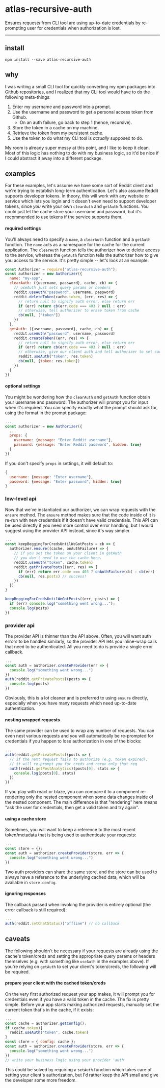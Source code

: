 # atlas-recursive-auth

Ensures requests from CLI tool are using up-to-date credentials by re-prompting user for credentials when authorization is lost.

---

## install

```
npm install --save atlas-recursive-auth
```

## why

I was writing a small CLI tool for quickly converting my npm packages into Github repositories, and I realized that my CLI tool would have to do the following meta-things:

  1. Enter my username and password into a prompt.
  2. Use the username and password to get a personal access token from Github.
     - On an auth failure, go back to step 1 (hence, recursive).
  3. Store the token in a cache on my machine.
  4. Retrieve the token from my persistent cache.
  5. Use the token to do what my CLI tool is *actually* supposed to do.

My room is already super messy at this point, and I like to keep it clean. Most of this logic has nothing to do with my business logic, so it'd be nice if I could abstract it away into a different package.

## examples

For these examples, let's assume we have some sort of Reddit client and we're trying to establish long-term authentication. Let's also assume Reddit supports developer tokens. In theory, this will work with any website or service which lets you login and it doesn't even need to support developer tokens, since *you* write your own `clearAuth` and `getAuth` functions. You could just let the cache store your username and password, but it's recommended to use tokens if the service supports them.

#### required settings

You'll always need to specify a `name`, a `clearAuth` function and a `getAuth` function. The `name` acts as a namespace for the cache for the current application. The `clearAuth` function tells the authorizer how to delete access to the service, whereas the `getAuth` function tells the authorizer how to give you access to the service. It's pretty simple -- let's look at an example:

```javascript
const Authorizer = require("atlas-recursive-auth");
const authorizer = new Authorizer({
  name: "my-app",
  clearAuth: ({username, password}, cache, cb) => {
    // useAuth just sets query params or headers
    reddit.useAuth("password", username, password)
    reddit.deleteToken(cache.token, (err, res) => {
      // return null to signify auth error, else return err
      if (err) return cb(err.code === 403 ? null : err)
      // otherwise, tell authorizer to erase token from cache
      cb(null, ["token"])
    })
  },
  getAuth: ({username, password}, cache, cb) => {
    reddit.useAuth("password", username, password)
    reddit.createToken((err, res) => {
      // return null to signify auth error, else return err
      if (err) return cb(err.code === 403 ? null : err)
      // otherwise, give our client auth and tell authorizer to set cache
      reddit.useAuth("token", res.token)
      cb(null, {token: res.token})
    })
  }
})
```

#### optional settings

You might be wondering how the `clearAuth` and `getAuth` function obtain your username and password. The authorizer will prompt you for input when it's required. You can specify exactly what the prompt should ask for, using the format in the prompt package:

```javascript
...
const authorizer = new Authorizer({
  ...
  props: {
    username: {message: "Enter Reddit username"},
    password: {message: "Enter Reddit password", hidden: true}
  }
})
```

If you don't specify `props` in settings, it will default to:

```javascript
{
  username: {message: "Enter username"},
  password: {message: "Enter password", hidden: true}
}
```

### low-level api

Now that we've instantiated our authorizer, we can wrap requests with the `ensure` method. The `ensure` method makes sure that the code inside of it is re-run with new credentials if it doesn't have valid credentials. This API can be used directly if you need more control over error handling, but I would suggest using the provider API instead, since it's way simpler.

```javascript
...
const keepBeggingForCredsUntilWeGotPosts = cb => {
  authorizer.ensure((cache, onAuthFailure) => {
    // if you set the token on your client in getAuth
    // you don't need to use the cache here.
    reddit.useAuth("token", cache.token)
    reddit.getPrivatePosts((err, res) => {
      if (err) return err.code === 403 ? onAuthFailure(cb) : cb(err)
      cb(null, res.posts) // success!
    })
  })
}

keepBeggingForCredsUntilWeGotPosts((err, posts) => {
  if (err) console.log("something went wrong...");
  console.log(posts)
})
```

### provider api

The provider API is thinner than the API above. Often, you will want auth errors to be handled similarly, so the provider API lets you inline-wrap calls that need to be authenticated. All you need to do is provide a single error callback.

```javascript
...
const auth = authorizer.createProvider(err => {
  console.log("something went wrong...")
})
auth(reddit.getPrivatePosts)(posts => {
  console.log(posts)
})
```

Obviously, this is a lot cleaner and is preferred to using `ensure` directly, especially when you have many requests which need up-to-date authentication.

#### nesting wrapped requests

The same provider can be used to wrap any number of requests. You can even nest various requests and you will automatically be re-prompted for credentials if you happen to lose authorization in one of the blocks:

```javascript
...
auth(reddit.getPrivatePosts)(posts => {
  // if the next request fails to authorize (e.g. token expired),
  // it will re-prompt you for creds and rerun only that req
  auth(reddit.getPostAnalytics)(posts[0], stats => {
    console.log(posts[0], stats)
  })
})
```

If you play with react or blaze, you can compare it to a component re-rendering only the nested component when some data changes inside of the nested component. The main difference is that "rendering" here means "ask the user for credentials, then get a valid token and try again".

#### using a cache store

Sometimes, you will want to keep a reference to the most recent token/metadata that is being used to authenticate your requests:

```javascript
...
const store = {};
const auth = authorizer.createProvider(store, err => {
  console.log("something went wrong...")
})
```

Two auth providers can share the same store, and the store can be used to always have a reference to the underlying cached data, which will be available in `store.config`.

#### ignoring responses

The callback passed when invoking the provider is entirely optional (the error callback is still required):

```javascript
...
auth(reddit.setChatStatus)("offline") // no callback
```

## caveats

The following shouldn't be necessary if your requests are already using the cache's token/creds and setting the appropriate query params or headers themselves (e.g. with something like `useAuth` in the examples above). If you're relying on `getAuth` to set your client's token/creds, the following will be required.

#### prepare your client with the cached token/creds

On the very first authorized request your app makes, it will prompt you for credentials even if you have a valid token in the cache. The fix is pretty simple. Before your app starts making authorized requests, manually set the current token that's in the cache, if it exists:

```javascript
...
const cache = authorizer.getConfig();
if (cache.token){
  reddit.useAuth("token", cache.token)
}
const store = { config: cache };
const auth = authorizer.createProvider(store, err => {
  console.log("something went wrong...")
})
// write your business logic using your provider 'auth'
```

This could be solved by requiring a `setAuth` function which takes care of setting your client's authorization, but I'd rather keep the API small and give the developer some more freedom.
